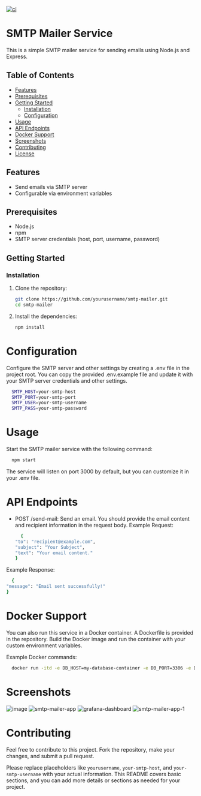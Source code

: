 [![ci](https://github.com/Amits64/smtp-mailer/actions/workflows/docker.yml/badge.svg)](https://github.com/Amits64/smtp-mailer/actions/workflows/docker.yml)
# SMTP Mailer Service

This is a simple SMTP mailer service for sending emails using Node.js and Express.

## Table of Contents

- [Features](#features)
- [Prerequisites](#prerequisites)
- [Getting Started](#getting-started)
  - [Installation](#installation)
  - [Configuration](#configuration)
- [Usage](#usage)
- [API Endpoints](#api-endpoints)
- [Docker Support](#docker-support)
- [Screenshots](#screenshots)
- [Contributing](#contributing)
- [License](#license)

## Features

- Send emails via SMTP server
- Configurable via environment variables

## Prerequisites

- Node.js
- npm
- SMTP server credentials (host, port, username, password)

## Getting Started

### Installation

1. Clone the repository:

   ```bash
   git clone https://github.com/yourusername/smtp-mailer.git
   cd smtp-mailer

2. Install the dependencies:

   ```bash
   npm install

# Configuration

Configure the SMTP server and other settings by creating a .env file in the project root. You can copy the provided .env.example file and update it with your SMTP server credentials and other settings.
  ```bash
    SMTP_HOST=your-smtp-host
    SMTP_PORT=your-smtp-port
    SMTP_USER=your-smtp-username
    SMTP_PASS=your-smtp-password
  ```

# Usage
Start the SMTP mailer service with the following command:
  ```bash
    npm start
  ```
The service will listen on port 3000 by default, but you can customize it in your .env file.

# API Endpoints
* POST /send-mail: Send an email. You should provide the email content and recipient information in the request body.
Example Request:

  ```bash
    {
  "to": "recipient@example.com",
  "subject": "Your Subject",
  "text": "Your email content."
  }
  ```
Example Response:

  ```bash
    {
  "message": "Email sent successfully!"
  }
  ```

# Docker Support
You can also run this service in a Docker container. A Dockerfile is provided in the repository. Build the Docker image and run the container with your custom environment variables.

Example Docker commands:
  ```bash
    docker run -itd -e DB_HOST=my-database-container -e DB_PORT=3306 -e DB_USER=admin -e DB_PASSWORD=Password1! -e SECRET_API_KEY=ad8fb3c8b78bee02ea05c05f64936cc9 -p 3000:3000 smtp-mailer
  ```

# Screenshots
![image](https://github.com/Amits64/smtp-mailer/assets/135766785/aac0a78a-cd77-48a2-aee5-0aa86bc6520d)
![smtp-mailer-app](https://github.com/Amits64/smtp-mailer/assets/135766785/a054ff6e-e09b-4e61-b563-0dad61443b43)
![grafana-dashboard](https://github.com/Amits64/smtp-mailer/assets/135766785/01f3d01a-8d09-494c-8aa7-59445e698fd8)
![smtp-mailer-app-1](https://github.com/Amits64/smtp-mailer/assets/135766785/0eeddeca-5fa5-418a-8961-070096dba0d1)

# Contributing

Feel free to contribute to this project. Fork the repository, make your changes, and submit a pull request.

Please replace placeholders like `yourusername`, `your-smtp-host`, and `your-smtp-username` with your actual information. This README covers basic sections, and you can add more details or sections as needed for your project.
